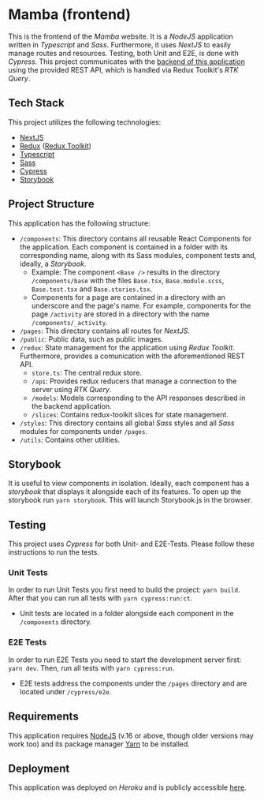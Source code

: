 # Mamba (frontend)
This is the frontend of the *Mamba* website. It is a *NodeJS* application written in
*Typescript* and *Sass*. Furthermore, it uses *NextJS* to easily manage routes and
resources. Testing, both Unit and E2E, is done with *Cypress*. This project communicates
with the [backend of this application](https://github.com/MarioDiCaprio/mamba-backend)
using the provided REST API, which is handled via Redux Toolkit's *RTK Query*.

## Tech Stack
This project utilizes the following technologies:
- [NextJS](https://nextjs.org/)
- [Redux](https://redux.js.org/) ([Redux Toolkit](https://redux-toolkit.js.org/))
- [Typescript](https://www.typescriptlang.org/)
- [Sass](https://sass-lang.com/)
- [Cypress](https://www.cypress.io/)
- [Storybook](https://storybook.js.org/)

## Project Structure
This application has the following structure:
- `/components`:
    This directory contains all reusable React Components for the application.
    Each component is contained in a folder with its corresponding name, along with
    its Sass modules, component tests and, ideally, a *Storybook*.
    - Example:
        The component `<Base />` results in the directory `/components/base` with the files
        `Base.tsx`, `Base.module.scss`, `Base.test.tsx` and `Base.stories.tsx`.
    - Components for a page are contained in a directory with an underscore and the page's name.
      For example, components for the page `/activity` are stored in a directory with the name
      `/components/_activity`.
- `/pages`:
    This directory contains all routes for *NextJS*.
- `/public`:
    Public data, such as public images.
- `/redux`:
    State management for the application using *Redux Toolkit*.
    Furthermore, provides a comunication with the aforementioned REST API.
    - `store.ts`:
        The central redux store.
    - `/api`:
        Provides redux reducers that manage a connection to the server using *RTK Query*.
    - `/models`:
        Models corresponding to the API responses described in the backend application.
    - `/slices`:
        Contains redux-toolkit slices for state management.
- `/styles`:
    This directory contains all global *Sass* styles and all *Sass* modules
    for components under `/pages`.
- `/utils`:
    Contains other utilities.

## Storybook
It is useful to view components in isolation. Ideally, each component has a *storybook* that displays
it alongside each of its features. To open up the storybook run `yarn storybook`. This will launch
Storybook.js in the browser.

## Testing
This project uses *Cypress* for both Unit- and E2E-Tests. Please follow these instructions to run the
tests.
### Unit Tests
In order to run Unit Tests you first need to build the project: `yarn build`. After that you can run
all tests with `yarn cypress:run:ct`.
- Unit tests are located in a folder alongside each component in the `/components` directory.
### E2E Tests
In order to run E2E Tests you need to start the development server first: `yarn dev`. Then, run all
tests with `yarn cypress:run`.
- E2E tests address the components under the `/pages` directory and are located under `/cypress/e2e`.

## Requirements
This application requires [NodeJS](https://nodejs.org) (v.16 or above, though older versions may work too) and
its package manager [Yarn](https://yarnpkg.com/) to be installed.

## Deployment
This application was deployed on *Heroku* and is publicly accessible [here](https://mamba-frontend.herokuapp.com).
